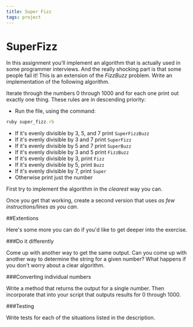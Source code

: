 ```yaml
---
title: Super Fizz
tags: project
---
```



# SuperFizz

In this assignment you'll implement an algorithm that is actually used in some programmer interviews. And the
really shocking part is that some people fail it! This is an extension of the *FizzBuzz* problem. Write an implementation of the following algorithm.

Iterate through the numbers 0 through 1000 and for each one print out exactly one thing. These rules are in descending priority:

* Run the file, using the command:
```ruby
ruby super_fizz.rb
```
* If it's evenly divisible by 3, 5, and 7 print `SuperFizzBuzz`
* If it's evenly divisible by 3 and 7 print `SuperFizz`
* If it's evenly divisible by 5 and 7 print `SuperBuzz`
* If it's evenly divisible by 3 and 5 print `FizzBuzz`
* If it's evenly divisible by 3, print `Fizz`
* If it's evenly divisible by 5, print `Buzz`
* If it's evenly divisible by 7, print `Super`
* Otherwise print just the number

First try to implement the algorithm in the *clearest* way you can.

Once you get that working, create a second version that uses *as few instructions/lines as you can*.

##Extentions

Here's some more you can do if you'd like to get deeper into the exercise.

###Do it differently

Come up with another way to get the same output. Can you come up with another way to determine the string for a given number? What happens if you don't worry about a clear algorithm.

###Converting individual numbers

Write a method that returns the output for a single number. Then incorporate that into your script that outputs results for 0 through 1000.

###Testing

Write tests for each of the situations listed in the description.
